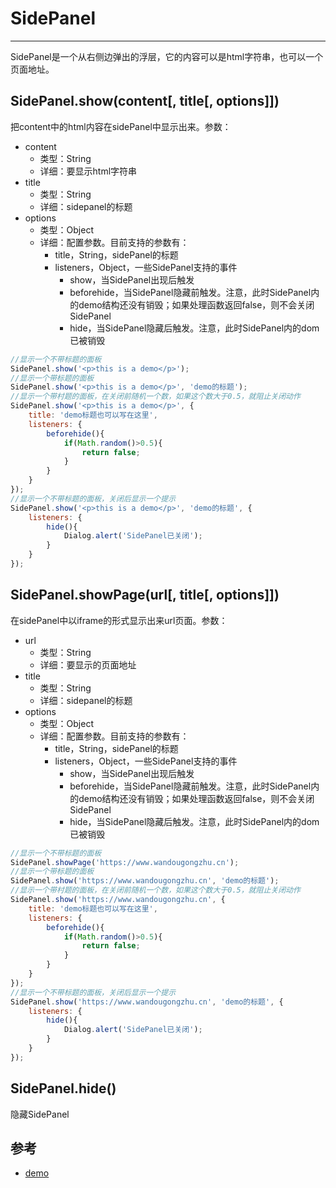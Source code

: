 # SidePanel
---
SidePanel是一个从右侧边弹出的浮层，它的内容可以是html字符串，也可以一个页面地址。

## SidePanel.show(content[, title[, options]])
把content中的html内容在sidePanel中显示出来。参数：
* content
	* 类型：String
	* 详细：要显示html字符串
* title
	* 类型：String
	* 详细：sidepanel的标题
* options
	* 类型：Object
	* 详细：配置参数。目前支持的参数有：
		* title，String，sidePanel的标题
		* listeners，Object，一些SidePanel支持的事件
			* show，当SidePanel出现后触发
			* beforehide，当SidePanel隐藏前触发。注意，此时SidePanel内的demo结构还没有销毁；如果处理函数返回false，则不会关闭SidePanel
			* hide，当SidePanel隐藏后触发。注意，此时SidePanel内的dom已被销毁
```javascript
//显示一个不带标题的面板
SidePanel.show('<p>this is a demo</p>');
//显示一个带标题的面板
SidePanel.show('<p>this is a demo</p>', 'demo的标题');
//显示一个带村题的面板，在关闭前随机一个数，如果这个数大于0.5，就阻止关闭动作
SidePanel.show('<p>this is a demo</p>', {
	title: 'demo标题也可以写在这里',
	listeners: {
		beforehide(){
			if(Math.random()>0.5){
				return false;
			}
		}
	}
});
//显示一个不带标题的面板，关闭后显示一个提示
SidePanel.show('<p>this is a demo</p>', 'demo的标题', {
	listeners: {
		hide(){
			Dialog.alert('SidePanel已关闭');
		}
	}
});
```

## SidePanel.showPage(url[, title[, options]])
在sidePanel中以iframe的形式显示出来url页面。参数：
* url
	* 类型：String
	* 详细：要显示的页面地址
* title
	* 类型：String
	* 详细：sidepanel的标题
* options
	* 类型：Object
	* 详细：配置参数。目前支持的参数有：
		* title，String，sidePanel的标题
		* listeners，Object，一些SidePanel支持的事件
			* show，当SidePanel出现后触发
			* beforehide，当SidePanel隐藏前触发。注意，此时SidePanel内的demo结构还没有销毁；如果处理函数返回false，则不会关闭SidePanel
			* hide，当SidePanel隐藏后触发。注意，此时SidePanel内的dom已被销毁

```javascript
//显示一个不带标题的面板
SidePanel.showPage('https://www.wandougongzhu.cn');
//显示一个带标题的面板
SidePanel.show('https://www.wandougongzhu.cn', 'demo的标题');
//显示一个带村题的面板，在关闭前随机一个数，如果这个数大于0.5，就阻止关闭动作
SidePanel.show('https://www.wandougongzhu.cn', {
	title: 'demo标题也可以写在这里',
	listeners: {
		beforehide(){
			if(Math.random()>0.5){
				return false;
			}
		}
	}
});
//显示一个不带标题的面板，关闭后显示一个提示
SidePanel.show('https://www.wandougongzhu.cn', 'demo的标题', {
	listeners: {
		hide(){
			Dialog.alert('SidePanel已关闭');
		}
	}
});
```
## SidePanel.hide()
隐藏SidePanel

## 参考
* [demo](/resource/html/demo.html?demo=SidePanel)
